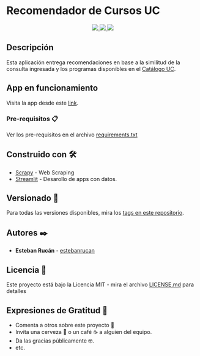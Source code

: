 # Recomendador de Cursos UC

<p align="center">
  <a href="./LICENCE.md">
    <img src="https://img.shields.io/github/license/Ileriayo/markdown-badges?style=for-the-badge"/>
  </a>
  <a href="https://twitter.com/intent/tweet?text=Interesante:&url=https%3A%2F%2Fgithub.com%2Festebanrucan%2Frecomendador-cursos-uc">
    <img src="https://img.shields.io/badge/Tweet-%231DA1F2.svg?style=for-the-badge&logo=Twitter&logoColor=white"/>
  </a>
  <img src="https://img.shields.io/badge/PyTorch+BERT-%23EE4C2C.svg?style=for-the-badge&logo=PyTorch&logoColor=white">
</p>

## Descripción

Esta aplicación entrega recomendaciones en base a la similitud de la consulta ingresada y los programas disponibles en el [Catálogo UC](https://catalogo.uc.cl/).

## App en funcionamiento

Visita la app desde este [link](https://share.streamlit.io/estebanrucan/recomendador-cursos-uc/main/app/app.py).

### Pre-requisitos 📋

Ver los pre-requisitos en el archivo [requirements.txt](./requirements.txt)

## Construido con 🛠️

* [Scrapy](https://docs.scrapy.org/) - Web Scraping
* [Streamlit](https://docs.streamlit.io/) - Desarollo de apps con datos.

## Versionado 📌

Para todas las versiones disponibles, mira los [tags en este repositorio](https://github.com/estebanrucan/recomendador-cursos-uc/tags).

## Autores ✒️

* **Esteban Rucán** - [estebanrucan](https://github.com/estebanrucan)

## Licencia 📄

Este proyecto está bajo la Licencia MIT - mira el archivo [LICENSE.md](https://github.com/estebanrucan/recomendador-cursos-uc/blob/main/LICENCE.md) para detalles

## Expresiones de Gratitud 🎁

* Comenta a otros sobre este proyecto 📢
* Invita una cerveza 🍺 o un café ☕ a alguien del equipo. 
* Da las gracias públicamente 🤓.
* etc.
